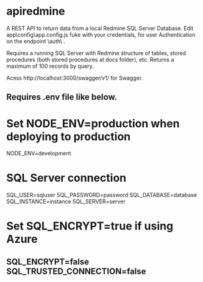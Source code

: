 # apiredmine
A REST API to return data from a local Redmine SQL Server Database.
Edit app\config\app.config.js fuke with your credentials, for user Authentication on the endpoint \auth\ .

Requires a running SQL Server with Redmine structure of tables, stored procedures (both stored procedures at docs folder), etc.
Returns a maximum of 100 records by query.

Acess http://localhost:3000/swagger/v1/ for Swagger.

Requires .env file like below.
--
# Set NODE_ENV=production when deploying to production
NODE_ENV=development

# SQL Server connection
SQL_USER=sqluser
SQL_PASSWORD=password
SQL_DATABASE=database
SQL_INSTANCE=instance
SQL_SERVER=server
# Set SQL_ENCRYPT=true if using Azure
SQL_ENCRYPT=false
SQL_TRUSTED_CONNECTION=false
--

